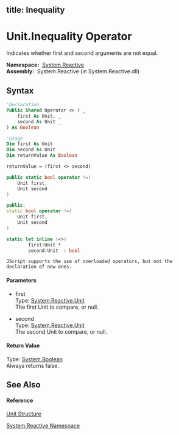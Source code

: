 title: Inequality
---
# Unit.Inequality Operator

Indicates whether first and second arguments are not equal.

**Namespace:**  [System.Reactive](System.Reactive/System.Reactive)  
**Assembly:**  System.Reactive (in System.Reactive.dll)

## Syntax

```vb
'Declaration
Public Shared Operator <> ( _
    first As Unit, _
    second As Unit _
) As Boolean
```

```vb
'Usage
Dim first As Unit
Dim second As Unit
Dim returnValue As Boolean

returnValue = (first <> second)
```

```csharp
public static bool operator !=(
    Unit first,
    Unit second
)
```

```c++
public:
static bool operator !=(
    Unit first, 
    Unit second
)
```

```fsharp
static let inline (<>)
        first:Unit * 
        second:Unit  : bool
```

```jscript
JScript supports the use of overloaded operators, but not the declaration of new ones.
```

#### Parameters

- first  
  Type: [System.Reactive.Unit](Unit/Unit)  
  The first Unit to compare, or null.

- second  
  Type: [System.Reactive.Unit](Unit/Unit)  
  The second Unit to compare, or null.

#### Return Value

Type: [System.Boolean](https://msdn.microsoft.com/en-us/library/a28wyd50)  
Always returns false.

## See Also

#### Reference

[Unit Structure](Unit/Unit)

[System.Reactive Namespace](System.Reactive/System.Reactive)
